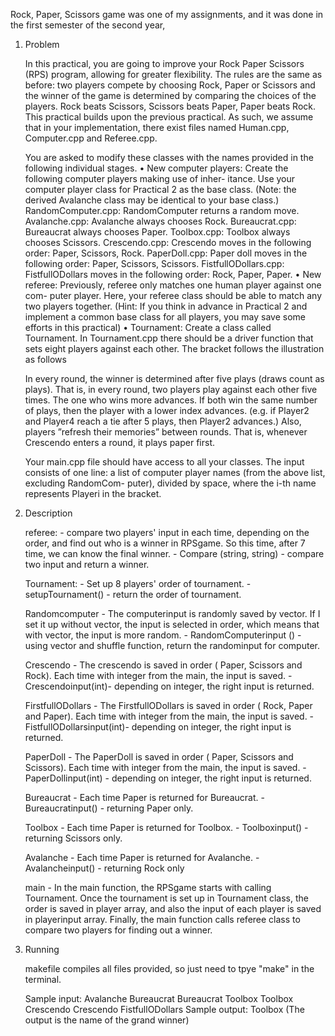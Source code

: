 Rock, Paper, Scissors game was one of my assignments, and it was done in the first semester of the second year,

1. Problem

    In this practical, you are going to improve your Rock Paper Scissors (RPS) program, allowing for greater flexibility. The rules are the same as before: two players compete by choosing Rock, Paper or Scissors and the winner of the game is determined by comparing the choices of the players. Rock beats Scissors, Scissors beats Paper, Paper beats Rock.
    This practical builds upon the previous practical. As such, we assume that in your implementation, there exist files named Human.cpp, Computer.cpp and Referee.cpp.

    You are asked to modify these classes with the names provided in the following individual stages.
        • New computer players: Create the following computer players making use of inher- itance. Use your computer player class for Practical 2 as the base class. (Note: the derived Avalanche class may be identical to your base class.)
        RandomComputer.cpp: RandomComputer returns a random move. Avalanche.cpp: Avalanche always chooses Rock.
        Bureaucrat.cpp: Bureaucrat always chooses Paper.
        Toolbox.cpp: Toolbox always chooses Scissors.
        Crescendo.cpp: Crescendo moves in the following order: Paper, Scissors, Rock. PaperDoll.cpp: Paper doll moves in the following order: Paper, Scissors, Scissors.
        FistfullODollars.cpp: FistfullODollars moves in the following order: Rock, Paper, Paper.
        • New referee: Previously, referee only matches one human player against one com- puter player. Here, your referee class should be able to match any two players together. (Hint: If you think in advance in Practical 2 and implement a common base class for all players, you may save some efforts in this practical)
        • Tournament: Create a class called Tournament. In Tournament.cpp there should be a driver function that sets eight players against each other. The bracket follows the illustration as follows

    In every round, the winner is determined after five plays (draws count as plays). That is, in every round, two players play against each other five times. The one who wins more advances. If both win the same number of plays, then the player with a lower index advances. (e.g. if Player2 and Player4 reach a tie after 5 plays, then Player2 advances.) Also, players ”refresh their memories” between rounds. That is, whenever Crescendo enters a round, it plays paper first.

    Your main.cpp file should have access to all your classes. The input consists of one line: a list of computer player names (from the above list, excluding RandomCom- puter), divided by space, where the i-th name represents Playeri in the bracket. 

2. Description

    referee: 
        - compare two players' input in each time, depending on the order, and find out who is a winner in RPSgame. So this time, after 7 time, we can know the final winner.
        - Compare (string, string) - compare two input and return a winner.

    Tournament:
        - Set up 8 players' order of tournament.
        - setupTournament() - return the order of tournament.

    Randomcomputer
        - The computerinput is randomly saved by vector. If I set it up without vector, the input is selected in order, which means that with vector, the input is more random.
        - RandomComputerinput () - using vector and shuffle function, return the randominput for computer.

    Crescendo
        - The crescendo is saved in order ( Paper, Scissors and Rock). Each time with integer from the main, the input is saved.
        - Crescendoinput(int)- depending on integer, the right input is returned.

    FirstfullODollars
        - The FirstfullODollars is saved in order ( Rock, Paper and Paper). Each time with integer from the main, the input is saved.
        - FistfullODollarsinput(int)- depending on integer, the right input is returned.

    PaperDoll
        - The PaperDoll is saved in order ( Paper, Scissors and Scissors). Each time with integer from the main, the input is saved.
        - PaperDollinput(int) - depending on integer, the right input is returned.

    Bureaucrat
        - Each time Paper is returned for Bureaucrat.
        - Bureaucratinput() - returning Paper only.

    Toolbox
        - Each time Paper is returned for Toolbox. 
        - Toolboxinput() - returning Scissors only.

    Avalanche
        - Each time Paper is returned for Avalanche. 
        - Avalancheinput() - returning Rock only

    main
        - In the main function, the RPSgame starts with calling Tournament. Once the tournament is set up in Tournament class, the order is saved in player array, and also the input of each player is saved in playerinput array. Finally, the main function calls referee class to compare two players for finding out a winner.

3. Running

    makefile compiles all files provided, so just need to tpye "make" in the terminal. 

    Sample input:  Avalanche Bureaucrat Bureaucrat Toolbox Toolbox Crescendo Crescendo FistfullODollars
    Sample output: Toolbox (The output is the name of the grand winner)

